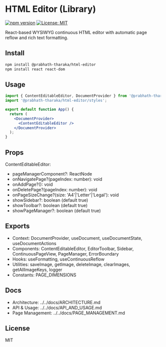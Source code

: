 # HTML Editor (Library)

[![npm version](https://badge.fury.io/js/%40prabhath-tharaka%2Fhtml-editor.svg)](https://badge.fury.io/js/%40prabhath-tharaka%2Fhtml-editor)
[![License: MIT](https://img.shields.io/badge/License-MIT-yellow.svg)](https://opensource.org/licenses/MIT)

React-based WYSIWYG continuous HTML editor with automatic page reflow and rich text formatting.

## Install

```bash
npm install @prabhath-tharaka/html-editor
npm install react react-dom
```

## Usage

```jsx
import { ContentEditableEditor, DocumentProvider } from '@prabhath-tharaka/html-editor';
import '@prabhath-tharaka/html-editor/styles';

export default function App() {
  return (
    <DocumentProvider>
      <ContentEditableEditor />
    </DocumentProvider>
  );
}
```

## Props

ContentEditableEditor:
- pageManagerComponent?: ReactNode
- onNavigatePage?(pageIndex: number): void
- onAddPage?(): void
- onDeletePage?(pageIndex: number): void
- onPageSizeChange?(size: 'A4'|'Letter'|'Legal'): void
- showSidebar?: boolean (default true)
- showToolbar?: boolean (default true)
- showPageManager?: boolean (default true)

## Exports
- Context: DocumentProvider, useDocument, useDocumentState, useDocumentActions
- Components: ContentEditableEditor, EditorToolbar, Sidebar, ContinuousPageView, PageManager, ErrorBoundary
- Hooks: useFormatting, useContinuousReflow
- Utilities: saveImage, getImage, deleteImage, clearImages, getAllImageKeys, logger
- Constants: PAGE_DIMENSIONS

## Docs
- Architecture: ../../docs/ARCHITECTURE.md
- API & Usage: ../../docs/API_AND_USAGE.md
- Page Management: ../../docs/PAGE_MANAGEMENT.md

## License

MIT
